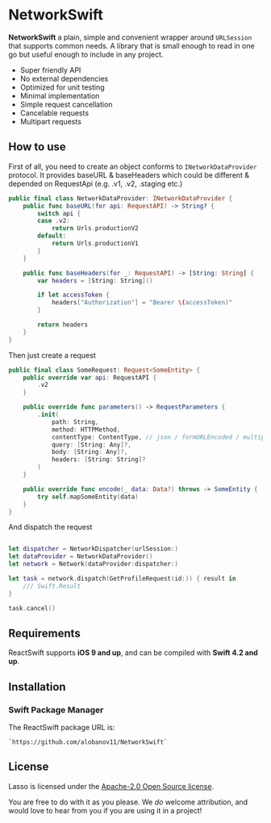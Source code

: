 # NetworkSwift


**NetworkSwift** a plain, simple and convenient wrapper around `URLSession` that supports common needs. A library that is small enough to read in one go but useful enough to include in any project.

- Super friendly API
- No external dependencies
- Optimized for unit testing
- Minimal implementation
- Simple request cancellation
- Cancelable requests
- Multipart requests



## How to use

First of all, you need to create an object conforms to `INetworkDataProvider` protocol. It provides baseURL & baseHeaders which could be different & depended on RequestApi (e.g. .v1, .v2, .staging etc.)

```swift
public final class NetworkDataProvider: INetworkDataProvider {
    public func baseURL(for api: RequestAPI) -> String? {
        switch api {
        case .v2:
            return Urls.productionV2
        default:
            return Urls.productionV1
        }
    }

    public func baseHeaders(for _: RequestAPI) -> [String: String] {
        var headers = [String: String]()

        if let accessToken {
            headers["Authorization"] = "Bearer \(accessToken)"
        }

        return headers
    }
}

```

Then just create a request

```swift
public final class SomeRequest: Request<SomeEntity> {
    public override var api: RequestAPI {
        .v2
    }

    public override func parameters() -> RequestParameters {
        .init(
            path: String,
            method: HTTPMethod,
            contentType: ContentType, // json / formURLEncoded / multipart([MultipartData])
            query: [String: Any]?,
            body: [String: Any]?,
            headers: [String: String]?
        )
    }

    public override func encode(_ data: Data?) throws -> SomeEntity {
        try self.mapSomeEntity(data)
    }
}
```

And dispatch the request

```swift

let dispatcher = NetworkDispatcher(urlSession:)
let dataProvider = NetworkDataProvider()
let network = Network(dataProvider:dispatcher:)

let task = network.dispatch(GetProfileRequest(id:)) { result in
    /// Swift.Result
}

task.cancel()
```

## Requirements

ReactSwift supports **iOS 9 and up**, and can be compiled with **Swift 4.2 and up**.



## Installation

### Swift Package Manager

The ReactSwift package URL is:

```
`https://github.com/alobanov11/NetworkSwift`
```



## License

Lasso is licensed under the [Apache-2.0 Open Source license](http://choosealicense.com/licenses/apache-2.0/).

You are free to do with it as you please.  We _do_ welcome attribution, and would love to hear from you if you are using it in a project!
